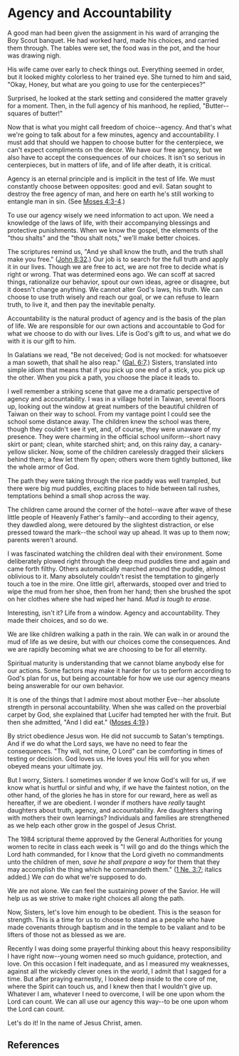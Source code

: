 # Agency and Accountability

A good man had been given the assignment in his ward of arranging the Boy
Scout banquet. He had worked hard, made his choices, and carried them through.
The tables were set, the food was in the pot, and the hour was drawing nigh.

His wife came over early to check things out. Everything seemed in order, but
it looked mighty colorless to her trained eye. She turned to him and said,
"Okay, Honey, but what are you going to use for the centerpieces?"

Surprised, he looked at the stark setting and considered the matter gravely
for a moment. Then, in the full agency of his manhood, he replied, "Butter--
squares of butter!"

Now that is what you might call freedom of choice--agency. And that's what
we're going to talk about for a few minutes, agency and accountability. I must
add that should we happen to choose butter for the centerpiece, we can't
expect compliments on the decor. We have our free agency, but we also have to
accept the consequences of our choices. It isn't so serious in centerpieces,
but in matters of life, and of life after death, it is critical.

Agency is an eternal principle and is implicit in the test of life. We must
constantly choose between opposites: good and evil. Satan sought to destroy
the free agency of man, and here on earth he's still working to entangle man
in sin. (See [Moses 4:3-4](/scriptures/pgp/moses/4.3-4?lang=eng#2).)

To use our agency wisely we need information to act upon. We need a knowledge
of the laws of life, with their accompanying blessings and protective
punishments. When we know the gospel, the elements of the "thou shalts" and
the "thou shalt nots," we'll make better choices.

The scriptures remind us, "And ye shall know the truth, and the truth shall
make you free." ([John 8:32](/scriptures/nt/john/8.32?lang=eng#31).) Our job
is to search for the full truth and apply it in our lives. Though we are free
to act, we are not free to decide what is right or wrong. That was determined
eons ago. We can scoff at sacred things, rationalize our behavior, spout our
own ideas, agree or disagree, but it doesn't change anything. We cannot alter
God's laws, his truth. We can choose to use truth wisely and reach our goal,
or we can refuse to learn truth, to live it, and then pay the inevitable
penalty.

Accountability is the natural product of agency and is the basis of the plan
of life. We are responsible for our own actions and accountable to God for
what we choose to do with our lives. Life is God's gift to us, and what we do
with it is our gift to him.

In Galatians we read, "Be not deceived; God is not mocked: for whatsoever a
man soweth, that shall he also reap." ([Gal.
6:7](/scriptures/nt/gal/6.7?lang=eng#6).) Sisters, translated into simple
idiom that means that if you pick up one end of a stick, you pick up the
other. When you pick a path, you choose the place it leads to.

I well remember a striking scene that gave me a dramatic perspective of agency
and accountability. I was in a village hotel in Taiwan, several floors up,
looking out the window at great numbers of the beautiful children of Taiwan on
their way to school. From my vantage point I could see the school some
distance away. The children knew the school was there, though they couldn't
see it yet, and, of course, they were unaware of my presence. They were
charming in the official school uniform--short navy skirt or pant; clean,
white starched shirt; and, on this rainy day, a canary-yellow slicker. Now,
some of the children carelessly dragged their slickers behind them; a few let
them fly open; others wore them tightly buttoned, like the whole armor of God.

The path they were taking through the rice paddy was well trampled, but there
were big mud puddles, exciting places to hide between tall rushes, temptations
behind a small shop across the way.

The children came around the corner of the hotel--wave after wave of these
little people of Heavenly Father's family--and according to their agency, they
dawdled along, were detoured by the slightest distraction, or else pressed
toward the mark--the school way up ahead. It was up to them now; parents
weren't around.

I was fascinated watching the children deal with their environment. Some
deliberately plowed right through the deep mud puddles time and again and came
forth filthy. Others automatically marched around the puddle, almost oblivious
to it. Many absolutely couldn't resist the temptation to gingerly touch a toe
in the mire. One little girl, afterwards, stooped over and tried to wipe the
mud from her shoe, then from her hand; then she brushed the spot on her
clothes where she had wiped her hand. _Mud is tough to erase._

Interesting, isn't it? Life from a window. Agency and accountability. They
made their choices, and so do we.

We are like children walking a path in the rain. We can walk in or around the
mud of life as we desire, but with our choices come the consequences. And we
are rapidly becoming what we are choosing to be for all eternity.

Spiritual maturity is understanding that we cannot blame anybody else for our
actions. Some factors may make it harder for us to perform according to God's
plan for us, but being accountable for how we use our agency means being
answerable for our own behavior.

It is one of the things that I admire most about mother Eve--her absolute
strength in personal accountability. When she was called on the proverbial
carpet by God, she explained that Lucifer had tempted her with the fruit. But
then she admitted, "And I did eat." ([Moses
4:19](/scriptures/pgp/moses/4.19?lang=eng#18).)

By strict obedience Jesus won. He did not succumb to Satan's temptings. And if
we do what the Lord says, we have no need to fear the consequences. "Thy will,
not mine, O Lord" can be comforting in times of testing or decision. God loves
us. He loves you! His will for you when obeyed means your ultimate joy.

But I worry, Sisters. I sometimes wonder if we know God's will for us, if we
know what is hurtful or sinful and why, if we have the faintest notion, on the
other hand, of the glories he has in store for our reward, here as well as
hereafter, if we are obedient. I wonder if mothers have _really_ taught
daughters about truth, agency, and accountability. Are daughters sharing with
mothers their own learnings? Individuals and families are strengthened as we
help each other grow in the gospel of Jesus Christ.

The 1984 scriptural theme approved by the General Authorities for young women
to recite in class each week is "I will go and do the things which the Lord
hath commanded, for I know that the Lord giveth no commandments unto the
children of men, _save he shall prepare a way_ for them that they may
accomplish the thing which he commandeth them." ([1 Ne.
3:7](/scriptures/bofm/1-ne/3.7?lang=eng#6); italics added.) We _can_ do what
we're supposed to do.

We are not alone. We can feel the sustaining power of the Savior. He will help
us as we strive to make right choices all along the path.

Now, Sisters, let's love him enough to be obedient. This is the season for
strength. This is a time for us to choose to stand as a people who have made
covenants through baptism and in the temple to be valiant and to be lifters of
those not as blessed as we are.

Recently I was doing some prayerful thinking about this heavy responsibility I
have right now--young women need so much guidance, protection, and love. On
this occasion I felt inadequate, and as I measured my weaknesses, against all
the wickedly clever ones in the world, I admit that I sagged for a time. But
after praying earnestly, I looked deep inside to the core of me, where the
Spirit can touch us, and I knew then that I wouldn't give up. Whatever I am,
whatever I need to overcome, I will be one upon whom the Lord can count. We
can all use our agency this way--to be one upon whom the Lord can count.

Let's do it! In the name of Jesus Christ, amen.

## References

